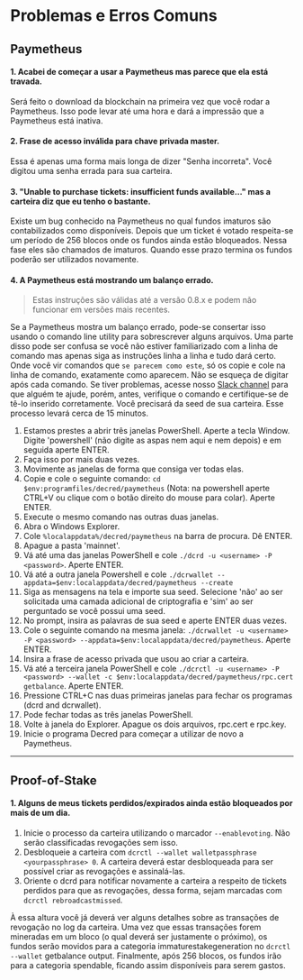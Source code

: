 # Problemas e Erros Comuns

## Paymetheus 

#### 1. Acabei de começar a usar a Paymetheus mas parece que ela está travada.

Será feito o download da blockchain na primeira vez que você rodar a Paymetheus. Isso pode levar até
uma hora e dará a impressão que a Paymetheus está inativa.

#### 2. Frase de acesso inválida para chave privada master. 

Essa é apenas uma forma mais longa de dizer "Senha incorreta". Você digitou uma senha errada para sua
carteira.

#### 3. "Unable to purchase tickets: insufficient funds available..." mas a carteira diz que eu tenho o bastante.

Existe um bug conhecido na Paymetheus no qual fundos imaturos são contabilizados como disponíveis. Depois que um ticket é votado
respeita-se um período de 256 blocos onde os fundos ainda estão bloqueados. Nessa fase eles são chamados de imaturos. Quando esse prazo termina
os fundos poderão ser utilizados novamente. 

#### 4. A Paymetheus está mostrando um balanço errado. 

> Estas instruções são válidas até a versão 0.8.x e podem não funcionar em versões mais recentes.

Se a Paymetheus mostra um balanço errado, pode-se consertar isso usando o comando line utility para sobrescrever alguns arquivos.
Uma parte disso pode ser confusa se você não estiver familiarizado com a linha de comando mas apenas siga as instruções linha a linha
e tudo dará certo. Onde você vir comandos que `se parecem como este`, só os copie e cole na linha de comando, exatamente como aparecem.
Não se esqueça de digitar <ENTER> após cada comando. Se tiver problemas, acesse nosso [Slack channel](https://decred.slack.com) para que alguém te ajude,
porém, antes, verifique o comando e certifique-se de tê-lo inserido corretamente. Você precisará da seed de sua carteira. Esse processo levará cerca de 15 minutos.

1. Estamos prestes a abrir três janelas PowerShell. Aperte a tecla Window. Digite 'powershell' (não digite as aspas nem aqui e nem depois) e em seguida aperte ENTER.    
2. Faça isso por mais duas vezes.
3. Movimente as janelas de forma que consiga ver todas elas.
4. Copie e cole o seguinte comando: `cd $env:programfiles/decred/paymetheus` (Nota: na powershell aperte CTRL+V ou clique com o botão direito do mouse para colar). Aperte ENTER.
5. Execute o mesmo comando nas outras duas janelas.
6. Abra o Windows Explorer.
7. Cole `%localappdata%/decred/paymetheus` na barra de procura. Dê ENTER.
8. Apague a pasta 'mainnet'.
9. Vá até uma das janelas PowerShell e cole `./dcrd -u <username> -P <password>`. Aperte ENTER.
10. Vá até a outra janela Powershell e cole `./dcrwallet --appdata=$env:localappdata/decred/paymetheus --create`
11. Siga as mensagens na tela e importe sua seed. Selecione 'não' ao ser solicitada uma camada adicional de criptografia e 'sim' ao ser perguntado se você possui uma seed.
12. No prompt, insira as palavras de sua seed e aperte ENTER duas vezes. 
13. Cole o seguinte comando na mesma janela: `./dcrwallet -u <username> -P <password> --appdata=$env:localappdata/decred/paymetheus`. Aperte ENTER.
14. Insira a frase de acesso privada que usou ao criar a carteira.
15. Vá até a terceira janela PowerShell e cole `./dcrctl -u <username> -P <password> --wallet -c $env:localappdata/decred/paymetheus/rpc.cert getbalance`. Aperte ENTER.
16. Pressione CTRL+C nas duas primeiras janelas para fechar os programas (dcrd and dcrwallet).
17. Pode fechar todas as três janelas PowerShell.
18. Volte à janela do Explorer. Apague os dois arquivos, rpc.cert e rpc.key.
19. Inicie o programa Decred para começar a utilizar de novo a Paymetheus.

-----

## Proof-of-Stake 

#### 1. Alguns de meus tickets perdidos/expirados ainda estão bloqueados por mais de um dia. 

1. Inicie o processo da carteira utilizando o marcador `--enablevoting`. Não serão classificadas revogações sem isso.
2. Desbloqueie a carteira com `dcrctl --wallet walletpassphrase <yourpassphrase> 0`. A carteira deverá estar desbloqueada para ser possível criar as revogações e assinalá-las.
3. Oriente o dcrd para notificar novamente a carteira a respeito de tickets perdidos para que as revogações, dessa forma, sejam marcadas com `dcrctl rebroadcastmissed`.


À essa altura você já deverá ver alguns detalhes sobre as transações de revogação no log da carteira.
Uma vez que essas transações forem mineradas em um bloco (o qual deverá ser justamente o próximo),
os fundos serão movidos para a categoria immaturestakegeneration no `dcrctl --wallet`
getbalance output. Finalmente, após 256 blocos, os fundos irão para a categoria spendable, ficando assim disponíveis para serem gastos.
